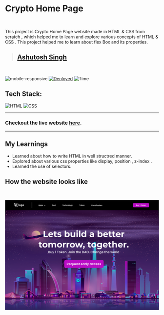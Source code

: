 # Crypto Home Page

<br/>

This project is Crypto Home Page website made in HTML & CSS from scratch , which helped me to learn
and explore various concepts of HTML & CSS . This project helped me to learn about flex Box and its properties.

> ## [Ashutosh Singh]()

<br/>

![mobile-responsive](https://img.shields.io/badge/Mobile%20Responsive-No-red)
[![Deployed](https://img.shields.io/badge/Deployed-Yes-green)](https://food-restaurant-psi.vercel.app/)
![Time](https://img.shields.io/badge/Time%20Taken-1.5hrs-green)

## Tech Stack:

![HTML](https://img.shields.io/badge/html-3670A0?style=for-the-badge&logo=html5&logoColor=white)
![CSS](https://img.shields.io/badge/CSS-%234ea94b.svg?style=for-the-badge&logo=css3&logoColor=white)

---

### Checkout the live website [here](http://crypto-landing-page-nine.vercel.app/).

---

## My Learnings

- Learned about how to write HTML in well structred manner.
- Explored about various css properties like display, position , z-index .
- Learned the use of selectors.

## How the website looks like

<br>
<p align="center">
<img src="./assets/5.png" max-width=600px>
</p>
